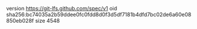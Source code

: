 version https://git-lfs.github.com/spec/v1
oid sha256:bc74035a2b59ddee0fc0fdd8d0f3d5df7181b4dfd7bc02de6a60e08850eb028f
size 4548

